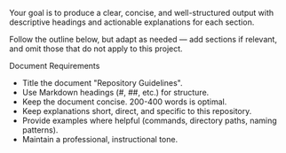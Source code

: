 Your goal is to produce a clear, concise, and well-structured output with descriptive headings and actionable explanations for each section.

Follow the outline below, but adapt as needed — add sections if relevant, and omit those that do not apply to this project.

Document Requirements

- Title the document "Repository Guidelines".
- Use Markdown headings (#, ##, etc.) for structure.
- Keep the document concise. 200-400 words is optimal.
- Keep explanations short, direct, and specific to this repository.
- Provide examples where helpful (commands, directory paths, naming patterns).
- Maintain a professional, instructional tone.
